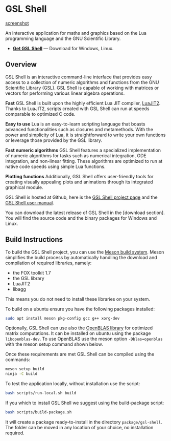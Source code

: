 # GSL Shell

[screenshot]

An interactive application for maths and graphics based on the Lua programming language
and the GNU Scientific Library.

* **[Get GSL Shell]** — Download for Windows, Linux.

## Overview

GSL Shell is an interactive command-line interface that provides easy access to a collection
of numeric algorithms and functions from the GNU Scientific Library (GSL).
GSL Shell is capable of working with matrices or vectors for performing various linear
algebra operations.

**Fast**
    GSL Shell is built upon the highly efficient Lua JIT compiler, [LuaJIT2]. Thanks to LuaJIT2, scripts created with GSL Shell can run at speeds comparable to optimized C code.

**Easy to use**
    Lua is an easy-to-learn scripting language that boasts advanced functionalities such as closures and metamethods. With the power and simplicity of Lua, it is straightforward to write your own functions or leverage those provided by the GSL library.

**Fast numeric algorithms**
    GSL Shell features a specialized implementation of numeric algorithms for tasks such as numerical integration, ODE integration, and non-linear fitting. These algorithms are optimized to run at native code speeds using simple Lua functions.

**Plotting functions**
    Additionally, GSL Shell offers user-friendly tools for creating visually appealing plots and animations through its integrated graphical module.

GSL Shell is hosted at Github, here is the [GSL Shell project page] and the [GSL Shell user manual].

You can download the latest release of GSL Shell in the [download section]. You will find the source code and the binary packages for Windows and Linux.

## Build Instructions

To build the GSL Shell project, you can use the [Meson build system].
Meson simplifies the build process by automatically handling the download
and compilation of required libraries, namely:

- the FOX toolkit 1.7
- the GSL library
- LuaJIT2
- libagg

This means you do not need to install these libraries on your system.

To build on a ubuntu ensure you have the following packages installed:

```sh
sudo apt install meson pkg-config gcc g++ xorg-dev
```

Optionally, GSL Shell can use also the [OpenBLAS library] for optimized matrix computations.
It can be installed on ubuntu using the package `libopenblas-dev`.
To use OpenBLAS use the meson option `-Dblas=openblas` with the meson setup command
shown below.

Once these requirements are met GSL Shell can be compiled using the commands:

```sh
meson setup build
ninja -C build
```

To test the application locally, without installation use the script:

```sh
bash scripts/run-local.sh build
```

If you which to install GSL Shell we suggest using the build-package script:

```sh
bash scripts/build-package.sh
```

It will create a package ready-to-install in the directory `package/gsl-shell`.
The folder can be moved in any location of your choice, no installation required.


[screenshot]:                 https://user-images.githubusercontent.com/433545/161387390-9dea885b-9413-415a-b982-4aadaededd3a.png
[Get GSL Shell]:              https://github.com/franko/gsl-shell/releases/latest
[LuaJIT2]:                    https://luajit.org/
[GSL Shell project page]:     https://github.com/franko/gsl-shell/
[GSL Shell user manual]:      https://franko.github.io/gsl-shell/
[download page]:              https://github.com/franko/gsl-shell/releases/latest
[Meson build system]:         https://mesonbuild.com/
[FOX toolkit]:                http://www.fox-toolkit.org/
[OpenBLAS library]:           https://www.openblas.net/

